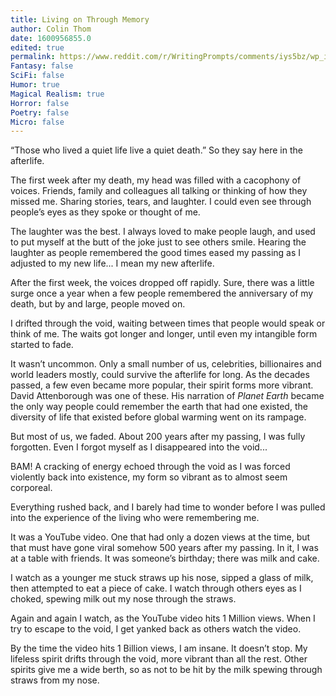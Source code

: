 ```yaml
---
title: Living on Through Memory
author: Colin Thom
date: 1600956855.0
edited: true
permalink: https://www.reddit.com/r/WritingPrompts/comments/iys5bz/wp_in_the_afterlife_souls_can_see_how_many_living/
Fantasy: false
SciFi: false
Humor: true
Magical Realism: true
Horror: false
Poetry: false
Micro: false
---
```

“Those who lived a quiet life live a quiet death.” So they say here in the afterlife.

The first week after my death, my head was filled with a cacophony of voices. Friends, family and colleagues all talking or thinking of how they missed me. Sharing stories, tears, and laughter. I could even see through people’s eyes as they spoke or thought of me.

The laughter was the best. I always loved to make people laugh, and used to put myself at the butt of the joke just to see others smile. Hearing the laughter as people remembered the good times eased my passing as I adjusted to my new life... I mean my new afterlife.

After the first week, the voices dropped off rapidly. Sure, there was a little surge once a year when a few people remembered the anniversary of my death, but by and large, people moved on.

I drifted through the void, waiting between times that people would speak or think of me. The waits got longer and longer, until even my intangible form started to fade.

It wasn’t uncommon. Only a small number of us, celebrities, billionaires and world leaders mostly, could survive the afterlife for long. As the decades passed, a few even became more popular, their spirit forms more vibrant. David Attenborough was one of these. His narration of *Planet Earth* became the only way people could remember the earth that had one existed, the diversity of life that existed before global warming went on its rampage.

But most of us, we faded. About 200 years after my passing, I was fully forgotten. Even I forgot myself as I disappeared into the void...

BAM! A cracking of energy echoed through the void as I was forced violently back into existence, my form so vibrant as to almost seem corporeal.

Everything rushed back, and I barely had time to wonder before I was pulled into the experience of the living who were remembering me.

It was a YouTube video. One that had only a dozen views at the time, but that must have gone viral somehow 500 years after my passing. In it, I was at a table with friends. It was someone’s birthday; there was milk and cake.

I watch as a younger me stuck straws up his nose, sipped a glass of milk, then attempted to eat a piece of cake. I watch through others eyes as I choked, spewing milk out my nose through the straws.

Again and again I watch, as the YouTube video hits 1 Million views. When I try to escape to the void, I get yanked back as others watch the video.

By the time the video hits 1 Billion views, I am insane. It doesn’t stop. My lifeless spirit drifts through the void, more vibrant than all the rest. Other spirits give me a wide berth, so as not to be hit by the milk spewing through straws from my nose.
